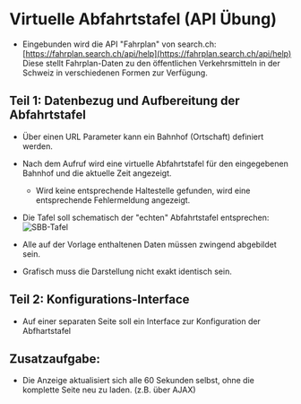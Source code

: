 # Virtuelle Abfahrtstafel (API Übung)
-	Eingebunden wird die API "Fahrplan" von search.ch: [https://fahrplan.search.ch/api/help](https://fahrplan.search.ch/api/help)
Diese stellt Fahrplan-Daten zu den öffentlichen Verkehrsmitteln in der Schweiz in verschiedenen Formen zur Verfügung.

## Teil 1: Datenbezug und Aufbereitung der Abfahrtstafel
-	Über einen URL Parameter kann ein Bahnhof (Ortschaft) definiert werden. 
-	Nach dem Aufruf wird eine virtuelle Abfahrtstafel für den eingegebenen Bahnhof und die aktuelle Zeit angezeigt.
	-	Wird keine entsprechende Haltestelle gefunden, wird eine entsprechende Fehlermeldung angezeigt.
-	Die Tafel soll schematisch der "echten" Abfahrtstafel entsprechen:
![SBB-Tafel](/ilv.307/assets/images/sbb-tafel.png)

-	Alle auf der Vorlage enthaltenen Daten müssen zwingend abgebildet sein.
-	Grafisch muss die Darstellung nicht exakt identisch sein. 

## Teil 2: Konfigurations-Interface
- Auf einer separaten Seite soll ein Interface zur Konfiguration der Abfhartstafel 


## Zusatzaufgabe: 
- Die Anzeige aktualisiert sich alle 60 Sekunden selbst, ohne die komplette Seite neu zu laden. (z.B. über AJAX)
<!--stackedit_data:
eyJoaXN0b3J5IjpbODk2Mjk1OTMyLC0xNDIwNjEyOTY4XX0=
-->
